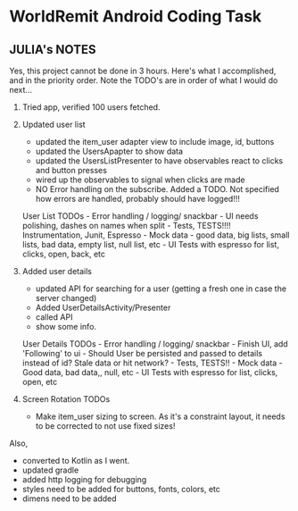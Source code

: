 # WorldRemit Android Coding Task

## JULIA's NOTES

Yes, this project cannot be done in 3 hours.
Here's what I accomplished, and in the priority order.  Note the TODO's are in order of what I would do next...

1. Tried app, verified 100 users fetched.
2. Updated user list
    - updated the item_user adapter view to include image, id, buttons 
    - updated the UsersApapter to show data
    - updated the UsersListPresenter to have observables react to clicks and button presses
    - wired up the observables to signal when clicks are made
    - NO Error handling on the subscribe.  Added a TODO.  Not specified how errors are handled, probably should have logged!!!
    
    User List TODOs
        - Error handling / logging/ snackbar 
        - UI needs polishing, dashes on names when split
        - Tests, TESTS!!!!  Instrumentation, Junit, Espresso
             - Mock data 
             - good data, big lists, small lists, bad data, empty list, null list, etc
             - UI Tests with espresso for list, clicks, open, back, etc
           
            
    
 
3. Added user details
    
    - updated API for searching for a user (getting a fresh one in case the server changed)
    - Added UserDetailsActivity/Presenter
    - called API
    - show some info.  
    
    User Details TODOs
         - Error handling / logging/ snackbar 
         - Finish UI, add 'Following' to ui
         - Should User be persisted and passed to details instead of id?  Stale data or hit network?
         - Tests, TESTS!!
             - Mock data 
             - Good data, bad data,, null, etc
             - UI Tests with espresso for list, clicks, open, etc
    
    
 4. Screen Rotation
    TODOs
    - Make item_user sizing to screen.  As it's a constraint layout, it needs to be corrected to not use fixed sizes!
    
        
 Also, 
 - converted to Kotlin as I went.
 - updated gradle
 - added http logging for debugging
 - styles need to be added for buttons, fonts, colors, etc
 - dimens need to be added